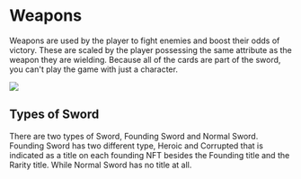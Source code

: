 # Weapons

Weapons are used by the player to fight enemies and boost their odds of victory. These are scaled by the player possessing the same attribute as the weapon they are wielding. Because all of the cards are part of the sword, you can't play the game with just a character.



![](../../.gitbook/assets/273062415\_1075937616311031\_4219294054018524702\_n.png)

## Types of Sword

There are two types of Sword, Founding Sword and Normal Sword. Founding Sword has two different type, Heroic and Corrupted that is indicated as a title on each founding NFT besides the Founding title and the Rarity title. While Normal Sword has no title at all.
